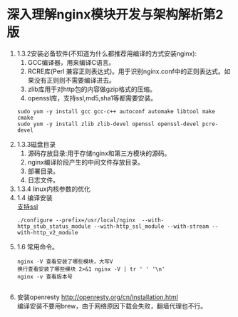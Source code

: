 # 深入理解nginx模块开发与架构解析第2版
1. 1.3.2安装必备软件(不知道为什么都推荐用编译的方式安装nginx):
    1. GCC编译器，用来编译C语言。        
    2. RCRE库(Perl 兼容正则表达式)。用于识别nginx.conf中的正则表达式。如果没有正则则不需要编译进去。      
    3. zlib库用于对http包的内容做gzip格式的压缩。     
    4. openssl库，支持ssl,md5,sha1等都需要安装。      
    ```
    sudo yum -y install gcc gcc-c++ autoconf automake libtool make cmake
    sudo yum -y install zlib zlib-devel openssl openssl-devel pcre-devel
    ```
1. 1.3.3磁盘目录      
    1. 源码存放目录:用于存储nginx和第三方模块的源码。      
    2. nginx编译阶段产生的中间文件存放目录。
    3. 部署目录。
    4. 日志文件。
1. 1.3.4 linux内核参数的优化
1. 1.4 编译安装   
    [支持ssl](https://www.jianshu.com/p/f140a0372548)      
    ```
    ./configure --prefix=/usr/local/nginx  --with-http_stub_status_module --with-http_ssl_module --with-stream --with-http_v2_module
    ```
2. 1.6 常用命令。       
   ```
   nginx -V 查看安装了哪些模块，大写V
   换行查看安装了哪些模块 2>&1 nginx -V | tr ' ' '\n'
   nginx -v 查看版本号
   
   
   ```
3. 安装openresty  http://openresty.org/cn/installation.html       
   编译安装不要用brew，由于网络原因下载会失败，翻墙代理也不行。 
